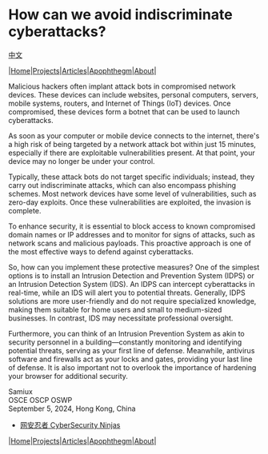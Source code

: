 # How can we avoid indiscriminate cyberattacks?

[中文](/cyber_attack.md)  

|[Home](/README.md)|[Projects](/projects.md)|[Articles](/articles.md)|[Apophthegm](/apophthegm.md)|[About](/about.md)|

Malicious hackers often implant attack bots in compromised network devices. These devices can include websites, personal computers, servers, mobile systems, routers, and Internet of Things (IoT) devices. Once compromised, these devices form a botnet that can be used to launch cyberattacks.

As soon as your computer or mobile device connects to the internet, there's a high risk of being targeted by a network attack bot within just 15 minutes, especially if there are exploitable vulnerabilities present. At that point, your device may no longer be under your control.

Typically, these attack bots do not target specific individuals; instead, they carry out indiscriminate attacks, which can also encompass phishing schemes. Most network devices have some level of vulnerabilities, such as zero-day exploits. Once these vulnerabilities are exploited, the invasion is complete.

To enhance security, it is essential to block access to known compromised domain names or IP addresses and to monitor for signs of attacks, such as network scans and malicious payloads. This proactive approach is one of the most effective ways to defend against cyberattacks.

So, how can you implement these protective measures? One of the simplest options is to install an Intrusion Detection and Prevention System (IDPS) or an Intrusion Detection System (IDS). An IDPS can intercept cyberattacks in real-time, while an IDS will alert you to potential threats. Generally, IDPS solutions are more user-friendly and do not require specialized knowledge, making them suitable for home users and small to medium-sized businesses. In contrast, IDS may necessitate professional oversight.

Furthermore, you can think of an Intrusion Prevention System as akin to security personnel in a building—constantly monitoring and identifying potential threats, serving as your first line of defense. Meanwhile, antivirus software and firewalls act as your locks and gates, providing your last line of defense. It is also important not to overlook the importance of hardening your browser for additional security.

Samiux  
OSCE  OSCP  OSWP  
September 5, 2024, Hong Kong, China  

- [网安忍者 CyberSecurity Ninjas](https://cybersecurity-ninjas.com)  

|[Home](/README.md)|[Projects](/projects.md)|[Articles](/articles.md)|[Apophthegm](/apophthegm.md)|[About](/about.md)|

